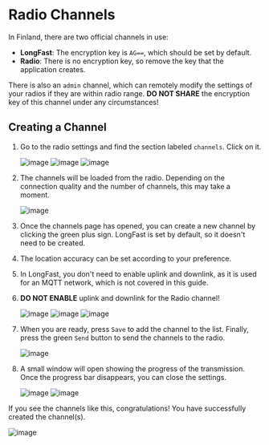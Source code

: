 # Radio Channels

In Finland, there are two official channels in use:

- **LongFast**: The encryption key is `AG==`, which should be set by default.
- **Radio**: There is no encryption key, so remove the key that the application creates.

There is also an `admin` channel, which can remotely modify the settings of your radios if they are within radio range. **DO NOT SHARE** the encryption key of this channel under any circumstances!

## Creating a Channel

1. Go to the radio settings and find the section labeled `channels`. Click on it.

   ![image](../../assets/kanavat/3_dots.jpg ":size=25%")
   ![image](../../assets/kanavat/configuration.jpg ":size=25%")
   ![image](../../assets/kanavat/channels.jpg ":size=25%")

2. The channels will be loaded from the radio. Depending on the connection quality and the number of channels, this may take a moment.

   ![image](../../assets/kanavat/loading_channels.jpg ":size=25%")

3. Once the channels page has opened, you can create a new channel by clicking the green plus sign. LongFast is set by default, so it doesn't need to be created.

4. The location accuracy can be set according to your preference.

5. In LongFast, you don't need to enable uplink and downlink, as it is used for an MQTT network, which is not covered in this guide.

6. **DO NOT ENABLE** uplink and downlink for the Radio channel!

   ![image](../../assets/kanavat/create_channel.jpg ":size=25%")
   ![image](../../assets/kanavat/LongFast.jpg ":size=25%")
   ![image](../../assets/kanavat/Radio.jpg ":size=25%")

7. When you are ready, press `Save` to add the channel to the list. Finally, press the green `Send` button to send the channels to the radio.

   ![image](../../assets/kanavat/send_channels.jpg ":size=25%")

8. A small window will open showing the progress of the transmission. Once the progress bar disappears, you can close the settings.

   ![image](../../assets/kanavat/sending_channels.jpg ":size=25%")
   ![image](../../assets/kanavat/channels_sent.jpg ":size=25%")

If you see the channels like this, congratulations! You have successfully created the channel(s).

![image](../../assets/kanavat/channels_home.jpg ":size=25%")
